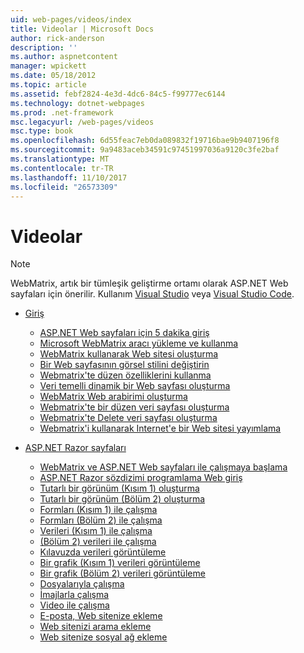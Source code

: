 ```yaml
---
uid: web-pages/videos/index
title: Videolar | Microsoft Docs
author: rick-anderson
description: ''
ms.author: aspnetcontent
manager: wpickett
ms.date: 05/18/2012
ms.topic: article
ms.assetid: febf2824-4e3d-4dc6-84c5-f99777ec6144
ms.technology: dotnet-webpages
ms.prod: .net-framework
msc.legacyurl: /web-pages/videos
msc.type: book
ms.openlocfilehash: 6d55feac7eb0da089832f19716bae9b9407196f8
ms.sourcegitcommit: 9a9483aceb34591c97451997036a9120c3fe2baf
ms.translationtype: MT
ms.contentlocale: tr-TR
ms.lasthandoff: 11/10/2017
ms.locfileid: "26573309"
---
```

<a name="videos"></a>Videolar
====================

> [!NOTE] 
> WebMatrix, artık bir tümleşik geliştirme ortamı olarak ASP.NET Web sayfaları için önerilir. Kullanım [Visual Studio](xref:aspnet/web-pages/overview/getting-started/program-asp-net-web-pages-in-visual-studio) veya [Visual Studio Code](https://code.visualstudio.com/).

- [Giriş](introduction/index.md)

    - [ASP.NET Web sayfaları için 5 dakika giriş](introduction/5-minute-introduction-to-aspnet-web-pages.md)
    - [Microsoft WebMatrix aracı yükleme ve kullanma](introduction/install-and-use-the-microsoft-webmatrix-tool.md)
    - [WebMatrix kullanarak Web sitesi oluşturma](introduction/create-a-website-using-webmatrix.md)
    - [Bir Web sayfasının görsel stilini değiştirin](introduction/change-the-visual-style-of-a-web-page.md)
    - [Webmatrix'te düzen özelliklerini kullanma](introduction/use-the-layout-features-in-webmatrix.md)
    - [Veri temelli dinamik bir Web sayfası oluşturma](introduction/create-a-data-driven-dynamic-web-page.md)
    - [WebMatrix Web arabirimi oluşturma](introduction/create-a-web-interface-in-webmatrix.md)
    - [Webmatrix'te bir düzen veri sayfası oluşturma](introduction/create-an-edit-data-page-in-webmatrix.md)
    - [Webmatrix'te Delete veri sayfası oluşturma](introduction/create-a-delete-data-page-in-webmatrix.md)
    - [Webmatrix'i kullanarak Internet'e bir Web sitesi yayımlama](introduction/publish-a-website-to-the-internet-using-webmatrix.md)
- [ASP.NET Razor sayfaları](aspnet-razor-pages/index.md)

    - [WebMatrix ve ASP.NET Web sayfaları ile çalışmaya başlama](aspnet-razor-pages/getting-started-with-webmatrix-and-aspnet-web-pages.md)
    - [ASP.NET Razor sözdizimi programlama Web giriş](aspnet-razor-pages/introduction-to-aspnet-web-programming-using-the-razor-syntax.md)
    - [Tutarlı bir görünüm (Kısım 1) oluşturma](aspnet-razor-pages/creating-a-consistent-look-part-1.md)
    - [Tutarlı bir görünüm (Bölüm 2) oluşturma](aspnet-razor-pages/creating-a-consistent-look-part-2.md)
    - [Formları (Kısım 1) ile çalışma](aspnet-razor-pages/working-with-forms-part-1.md)
    - [Formları (Bölüm 2) ile çalışma](aspnet-razor-pages/working-with-forms-part-2.md)
    - [Verileri (Kısım 1) ile çalışma](aspnet-razor-pages/working-with-data-part-1.md)
    - [(Bölüm 2) verileri ile çalışma](aspnet-razor-pages/working-with-data-part-2.md)
    - [Kılavuzda verileri görüntüleme](aspnet-razor-pages/displaying-data-in-a-grid.md)
    - [Bir grafik (Kısım 1) verileri görüntüleme](aspnet-razor-pages/displaying-data-in-a-chart-part-1.md)
    - [Bir grafik (Bölüm 2) verileri görüntüleme](aspnet-razor-pages/displaying-data-in-a-chart-part-2.md)
    - [Dosyalarıyla çalışma](aspnet-razor-pages/working-with-files.md)
    - [İmajlarla çalışma](aspnet-razor-pages/working-with-images.md)
    - [Video ile çalışma](aspnet-razor-pages/working-with-video.md)
    - [E-posta, Web sitenize ekleme](aspnet-razor-pages/adding-email-to-your-web-site.md)
    - [Web sitenizi arama ekleme](aspnet-razor-pages/adding-search-to-your-web-site.md)
    - [Web sitenize sosyal ağ ekleme](aspnet-razor-pages/adding-social-networking-to-your-website.md)
